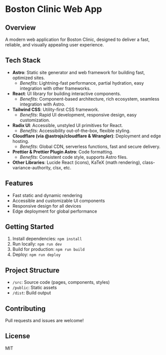 # Boston Clinic Web App

## Overview
A modern web application for Boston Clinic, designed to deliver a fast, reliable, and visually appealing user experience.

## Tech Stack

- **Astro**: Static site generator and web framework for building fast, optimized sites.
  - *Benefits*: Lightning-fast performance, partial hydration, easy integration with other frameworks.
- **React**: UI library for building interactive components.
  - *Benefits*: Component-based architecture, rich ecosystem, seamless integration with Astro.
- **Tailwind CSS**: Utility-first CSS framework.
  - *Benefits*: Rapid UI development, responsive design, easy customization.
- **Radix UI**: Accessible, unstyled UI primitives for React.
  - *Benefits*: Accessibility out-of-the-box, flexible styling.
- **Cloudflare (via @astrojs/cloudflare & Wrangler)**: Deployment and edge hosting.
  - *Benefits*: Global CDN, serverless functions, fast and secure delivery.
- **Prettier & Prettier Plugin Astro**: Code formatting.
  - *Benefits*: Consistent code style, supports Astro files.
- **Other Libraries**: Lucide React (icons), KaTeX (math rendering), class-variance-authority, clsx, etc.

## Features

- Fast static and dynamic rendering
- Accessible and customizable UI components
- Responsive design for all devices
- Edge deployment for global performance

## Getting Started

1. Install dependencies: `npm install`
2. Run locally: `npm run dev`
3. Build for production: `npm run build`
4. Deploy: `npm run deploy`

## Project Structure

- `/src`: Source code (pages, components, styles)
- `/public`: Static assets
- `/dist`: Build output

## Contributing

Pull requests and issues are welcome!

## License

MIT
